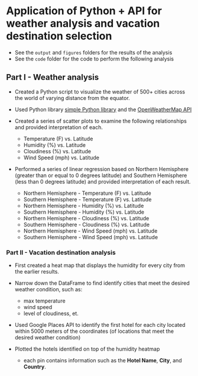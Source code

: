 # Application of Python + API for weather analysis and vacation destination selection

- See the `output` and `figures` folders for the results of the analysis
- See the `code` folder for the code to perform the following analysis

## Part I - Weather analysis

- Created a Python script to visualize the weather of 500+ cities across the world of varying distance from the equator. 
- Used Python library [simple Python library](https://pypi.python.org/pypi/citipy) and the [OpenWeatherMap API](https://openweathermap.org/api)

- Created a series of scatter plots to examine the following relationships and provided interpretation of each.

  * Temperature (F) vs. Latitude
  * Humidity (%) vs. Latitude
  * Cloudiness (%) vs. Latitude
  * Wind Speed (mph) vs. Latitude

- Performed a series of linear regression based on Northern Hemisphere (greater than or equal to 0 degrees latitude) and Southern Hemisphere (less than 0 degrees latitude) and provided interpretation of each result.

  * Northern Hemisphere - Temperature (F) vs. Latitude
  * Southern Hemisphere - Temperature (F) vs. Latitude
  * Northern Hemisphere - Humidity (%) vs. Latitude
  * Southern Hemisphere - Humidity (%) vs. Latitude
  * Northern Hemisphere - Cloudiness (%) vs. Latitude
  * Southern Hemisphere - Cloudiness (%) vs. Latitude
  * Northern Hemisphere - Wind Speed (mph) vs. Latitude
  * Southern Hemisphere - Wind Speed (mph) vs. Latitude

### Part II - Vacation destination analysis 

* First created a heat map that displays the humidity for every city from the earlier results.

* Narrow down the DataFrame to find identify cities that meet the desired weather condition, such as:
  * max temperature
  * wind speed
  * level of cloudiness, et.

* Used Google Places API to identify the first hotel for each city located within 5000 meters of the coordinates (of locations that meet the desired weather condition)

* Plotted the hotels identified on top of the humidity heatmap
  * each pin contains information such as the **Hotel Name**, **City**, and **Country**.
